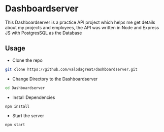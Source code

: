 # Dashboardserver

This Dashboardserver is a practice API project which helps me get details about my projects and employees, the API was written in Node and Express JS with PostgresSQL as the Database

## Usage

* Clone the repo
```bash
git clone https://github.com/valodagreat/dashboardserver.git
```

* Change Directory to the Dashboardserver
```bash
cd Dashboardserver
```

* Install Dependencies
```bash
npm install
```

* Start the server
```bash
npm start
```
